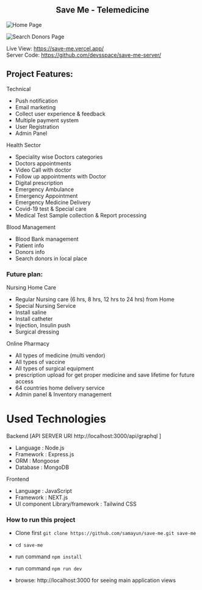 <h2 align="center">Save Me - Telemedicine</h2>


![Home Page](https://i.ibb.co/dWx8byQ/sm1.png)

![Search Donors Page](https://i.ibb.co/0QTr8QR/sm2.png)
<!--<img src="https://ibb.co/Lvm1bvX"  alt="Save Me Healthcare"  width="500px" />-->
<!-- <p align="center">
      <img src="https://ibb.co/3rQgfH0" alt="Save Me Healthcare"  width="500px" /> </br>
</p>

## Homepage

![Homepage Save Me Healthcare](public/preview.png) -->
Live View: https://save-me.vercel.app/ <br />
Server Code: https://github.com/devsspace/save-me-server/


## Project Features:

Technical

- Push notification
- Email marketing
- Collect user experience & feedback
- Multiple payment system
- User Registration
- Admin Panel

Health Sector

- Speciality wise Doctors categories
- Doctors appointments
- Video Call with doctor
- Follow up appointments with Doctor
- Digital prescription
- Emergency Ambulance
- Emergency Appointment
- Emergency Medicine Delivery
- Covid-19 test & Special care
- Medical Test Sample collection & Report processing

Blood Management

- Blood Bank management
- Patient info
- Donors info
- Search donors in local place

### Future plan:
Nursing Home Care

- Regular Nursing care (6 hrs, 8 hrs, 12 hrs to 24 hrs) from Home
- Special Nursing Service
- Install saline
- Install catheter
- Injection, Insulin push
- Surgical dressing

Online Pharmacy

- All types of medicine (multi vendor)
- All types of vaccine
- All types of surgical equipment
- prescription upload for get proper medicine and save lifetime for future access
- 64 countries home delivery service
- Admin panel & Inventory management

# Used Technologies

Backend [API SERVER URI http://localhost:3000/api/graphql ]

- Language : Node.js
- Framework : Express.js
- ORM : Mongoose
- Database : MongoDB

Frontend

- Language : JavaScript
- Framework : NEXT.js
- UI component Library/framework : Tailwind CSS

### How to run this project

- Clone first `git clone https://github.com/samayun/save-me.git save-me`
- `cd save-me`
- run command `npm install`

- run command `npm run dev`
- browse: http://localhost:3000 for seeing main application views
